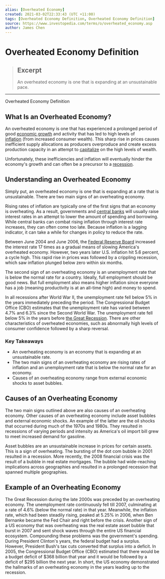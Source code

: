 ```yaml
---
alias: [Overheated Economy]
created: 2021-03-02T22:33:43 (UTC +11:00)
tags: [Overheated Economy Definition, Overheated Economy Definition]
source: https://www.investopedia.com/terms/o/overheated_economy.asp
author: James Chen
---
```


# Overheated Economy Definition

> ## Excerpt
> An overheated economy is one that is expanding at an unsustainable pace.

---

Overheated Economy Definition
## What Is an Overheated Economy?

An overheated economy is one that has experienced a prolonged period of good [economic growth](https://www.investopedia.com/terms/e/economicgrowth.asp) and activity that has led to high levels of [inflation](https://www.investopedia.com/terms/i/inflation.asp) (from increased consumer wealth). This sharp rise in prices causes inefficient supply allocations as producers overproduce and create excess production capacity in an attempt to [capitalize](https://www.investopedia.com/terms/c/capitalize.asp) on the high levels of wealth.

Unfortunately, these inefficiencies and inflation will eventually hinder the economy's growth and can often be a precursor to a [recession](https://www.investopedia.com/terms/r/recession.asp).

## Understanding an Overheated Economy

Simply put, an overheated economy is one that is expanding at a rate that is unsustainable. There are two main signs of an overheating economy.

Rising rates of inflation are typically one of the first signs that an economy is overheating. As a result, governments and [central banks](https://www.investopedia.com/terms/c/centralbank.asp) will usually raise interest rates in an attempt to lower the amount of spending and borrowing. While central banks can combat rising inflation through interest rate increases, they can often come too late. Because inflation is a lagging indicator, it can take a while for changes in policy to reduce the rate. 

Between June 2004 and June 2006, the [Federal Reserve Board](https://www.investopedia.com/terms/f/frb.asp) increased the interest rate 17 times as a gradual means of slowing America's overheated economy. However, two years later U.S. inflation hit 5.6 percent, a cycle high. This rapid rise in prices was followed by a crippling recession, which saw inflation plunged below zero within six months. 

The second sign of an overheating economy is an unemployment rate that is below the normal rate for a country. Ideally, full employment should be good news. But full employment also means higher inflation since everyone has a job (meaning productivity is at an all-time high) and money to spend.

In all recessions after World War II, the unemployment rate fell below 5% in the years immediately preceding the period. The Congressional Budget Office (CBO) estimates that the unemployment rate has varied between 4.7% and 6.3% since the Second World War. The unemployment rate fell below 5% in the years before [the Great Recession](https://www.investopedia.com/terms/g/great-recession.asp). There are other characteristics of overheated economies, such as abnormally high levels of consumer confidence followed by a sharp reversal. 

### Key Takeaways

-   An overheating economy is an economy that is expanding at an unsustainable rate.
-   The two main signs of an overheating economy are rising rates of inflation and an unemployment rate that is below the normal rate for an economy.
-   Causes of an overheating economy range from external economic shocks to asset bubbles.

## Causes of an Overheating Economy

The two main signs outlined above are also causes of an overheating economy. Other causes of an overheating economy include asset bubbles and external economic shocks. An example of the latter are the oil shocks that occurred during much of the 1970s and 1980s. They resulted in recessions of varying periods and intensity as America's oil import bill grew to meet increased demand for gasoline.

Asset bubbles are an unsustainable increase in prices for certain assets. This is a sign of overheating. The bursting of the dot com bubble in 2001 resulted in a recession. More recently, the 2008 financial crisis was the result of a bubble in real estate mortgages. The bubble had wide-reaching implications across geographies and resulted in a prolonged recession that spanned multiple geographies.

## Example of an Overheating Economy

The Great Recession during the late 2000s was preceded by an overheating economy. The unemployment rate continuously fell till 2007, culminating at a rate of 4.6% (below the normal rate) in that year. Meanwhile, the inflation rate, which had been steadily rising, peaked at 5.25% in 2006, when Ben Bernanke became the Fed Chair and right before the crisis. Another sign of a US economy that was overheating was the real estate asset bubble that burst in 2007 and sent shock waves through the entire US financial ecosystem. Compounding these problems was the government's spending. During President Clinton's years, the federal budget had a surplus. However, President Bush's tax cuts converted that surplus into a deficit. In 2005, the Congressional Budget Office (CBO) estimated that there would be a budget deficit of $368 billion that year and it would be followed by a deficit of $295 billion the next year. In short, the US economy demonstrated the hallmarks of an overheating economy in the years leading up to the recession.
